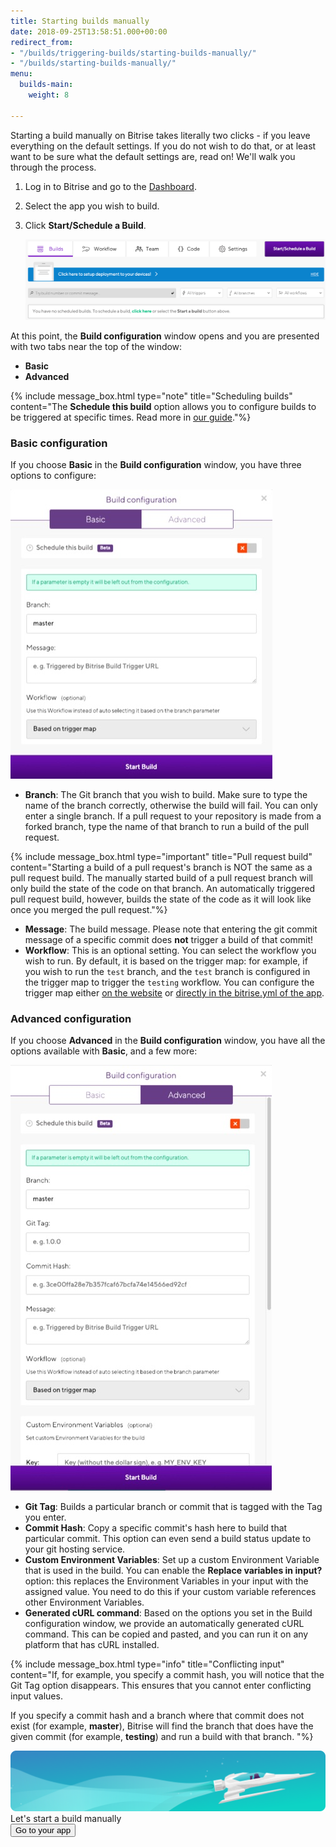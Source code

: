 ```yaml
---
title: Starting builds manually
date: 2018-09-25T13:58:51.000+00:00
redirect_from:
- "/builds/triggering-builds/starting-builds-manually/"
- "/builds/starting-builds-manually/"
menu:
  builds-main:
    weight: 8

---
```

Starting a build manually on Bitrise takes literally two clicks - if you leave everything on the default settings. If you do not wish to do that, or at least want to be sure what the default settings are, read on! We'll walk you through the process.

1. Log in to Bitrise and go to the [Dashboard](https://app.bitrise.io/dashboard).
2. Select the app you wish to build.
3. Click **Start/Schedule a Build**.

   ![](/img/start-schedule-build.png)

At this point, the **Build configuration** window opens and you are presented with two tabs near the top of the window:

* **Basic**
* **Advanced**

{% include message_box.html type="note" title="Scheduling builds" content="The **Schedule this build** option allows you to configure builds to be triggered at specific times. Read more in [our guide](/builds/scheduling-builds/)."%}

### Basic configuration

If you choose **Basic** in the **Build configuration** window, you have three options to configure:

![](/img/basic-build-config.jpg)

* **Branch**: The Git branch that you wish to build. Make sure to type the name of the branch correctly, otherwise the build will fail. You can only enter a single branch. If a pull request to your repository is made from a forked branch, type the name of that branch to run a build of the pull request.

{% include message_box.html type="important" title="Pull request build" content="Starting a build of a pull request's branch is NOT the same as a pull request build. The manually started build of a pull request branch will only build the state of the code on that branch. An automatically triggered pull request build, however, builds the state of the code as it will look like once you merged the pull request."%}

* **Message**: The build message. Please note that entering the git commit message of a specific commit does **not** trigger a build of that commit!
* **Workflow**: This is an optional setting. You can select the workflow you wish to run. By default, it is based on the trigger map: for example, if you wish to run the `test` branch, and the `test` branch is configured in the trigger map to trigger the `testing` workflow. You can configure the trigger map either [on the website](/builds/triggering-builds/trigger-code-push) or [directly in the bitrise.yml of the app](/builds/triggering-builds/trigger-map).

### Advanced configuration

If you choose **Advanced** in the **Build configuration** window, you have all the options available with **Basic**, and a few more:

![](/img/build-config-advanced.jpg)

* **Git Tag**: Builds a particular branch or commit that is tagged with the Tag you enter.
* **Commit Hash**: Copy a specific commit's hash here to build that particular commit. This option can even send a build status update to your git hosting service.
* **Custom Environment Variables**: Set up a custom Environment Variable that is used in the build. You can enable the **Replace variables in input?** option: this replaces the Environment Variables in your input with the assigned value. You need to do this if your custom variable references other Environment Variables.
* **Generated cURL command**: Based on the options you set in the Build configuration window, we provide an automatically generated cURL command. This can be copied and pasted, and you can run it on any platform that has cURL installed.

{% include message_box.html type="info" title="Conflicting input" content="If, for example, you specify a commit hash, you will notice that the Git Tag option disappears. This ensures that you cannot enter conflicting input values.

If you specify a commit hash and a branch where that commit does not exist (for example, **master**), Bitrise will find the branch that does have the given commit (for example, **testing**) and run a build with that branch. "%}

<div class="banner">
	<img src="/assets/images/banner-bg-888x170.png" style="border: none;">
	<div class="deploy-text">Let's start a build manually</div>
	<a target="_blank" href="https://app.bitrise.io/dashboard/builds"><button class="button">Go to your app</button></a>
</div>
